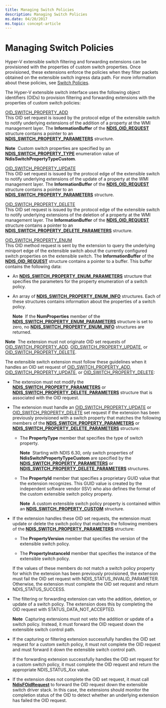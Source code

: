 ```yaml
---
title: Managing Switch Policies
description: Managing Switch Policies
ms.date: 04/20/2017
ms.topic: concept-article
---
```


# Managing Switch Policies


Hyper-V extensible switch filtering and forwarding extensions can be provisioned with the properties of custom switch properties. Once provisioned, these extensions enforce the policies when they filter packets obtained on the extensible switch ingress data path. For more information about these policies, see [Switch Policies](switch-policies.md).

The Hyper-V extensible switch interface uses the following object identifiers (OIDs) to provision filtering and forwarding extensions with the properties of custom switch policies:

<a href="" id="oid-switch-property-add"></a>[OID\_SWITCH\_PROPERTY\_ADD](./oid-switch-property-add.md)  
This OID set request is issued by the protocol edge of the extensible switch to notify underlying extensions of the addition of a property at the WMI management layer. The **InformationBuffer** of the [**NDIS\_OID\_REQUEST**](/windows-hardware/drivers/ddi/oidrequest/ns-oidrequest-ndis_oid_request) structure contains a pointer to an [**NDIS\_SWITCH\_PROPERTY\_PARAMETERS**](/windows-hardware/drivers/ddi/ntddndis/ns-ntddndis-_ndis_switch_property_parameters) structure.

**Note**  Custom switch properties are specified by an [**NDIS\_SWITCH\_PROPERTY\_TYPE**](/windows-hardware/drivers/ddi/ntddndis/ne-ntddndis-_ndis_switch_property_type) enumeration value of **NdisSwitchPropertyTypeCustom**.

 

<a href="" id="oid-switch-property-update"></a>[OID\_SWITCH\_PROPERTY\_UPDATE](./oid-switch-property-update.md)  
This OID set request is issued by the protocol edge of the extensible switch to notify underlying extensions of the update of a property at the WMI management layer. The **InformationBuffer** of the [**NDIS\_OID\_REQUEST**](/windows-hardware/drivers/ddi/oidrequest/ns-oidrequest-ndis_oid_request) structure contains a pointer to an [**NDIS\_SWITCH\_PROPERTY\_PARAMETERS**](/windows-hardware/drivers/ddi/ntddndis/ns-ntddndis-_ndis_switch_property_parameters) structure.

<a href="" id="oid-switch-property-delete"></a>[OID\_SWITCH\_PROPERTY\_DELETE](./oid-switch-property-delete.md)  
This OID set request is issued by the protocol edge of the extensible switch to notify underlying extensions of the deletion of a property at the WMI management layer. The **InformationBuffer** of the [**NDIS\_OID\_REQUEST**](/windows-hardware/drivers/ddi/oidrequest/ns-oidrequest-ndis_oid_request) structure contains a pointer to an [**NDIS\_SWITCH\_PROPERTY\_DELETE\_PARAMETERS**](/windows-hardware/drivers/ddi/ntddndis/ns-ntddndis-_ndis_switch_property_delete_parameters) structure.

<a href="" id="oid-switch-property-enum"></a>[OID\_SWITCH\_PROPERTY\_ENUM](./oid-switch-property-enum.md)  
This OID method request is sent by the extension to query the underlying miniport edge of the extensible switch about the currently configured switch properties on the extensible switch. The **InformationBuffer** of the [**NDIS\_OID\_REQUEST**](/windows-hardware/drivers/ddi/oidrequest/ns-oidrequest-ndis_oid_request) structure contains a pointer to a buffer. This buffer contains the following data:

-   An [**NDIS\_SWITCH\_PROPERTY\_ENUM\_PARAMETERS**](/windows-hardware/drivers/ddi/ntddndis/ns-ntddndis-_ndis_switch_property_enum_parameters) structure that specifies the parameters for the property enumeration of a switch policy.

-   An array of [**NDIS\_SWITCH\_PROPERTY\_ENUM\_INFO**](/windows-hardware/drivers/ddi/ntddndis/ns-ntddndis-_ndis_switch_property_enum_info) structures. Each of these structures contains information about the properties of a switch policy.

    **Note**  If the **NumProperties** member of the [**NDIS\_SWITCH\_PROPERTY\_ENUM\_PARAMETERS**](/windows-hardware/drivers/ddi/ntddndis/ns-ntddndis-_ndis_switch_property_enum_parameters) structure is set to zero, no [**NDIS\_SWITCH\_PROPERTY\_ENUM\_INFO**](/windows-hardware/drivers/ddi/ntddndis/ns-ntddndis-_ndis_switch_property_enum_info) structures are returned.

     

**Note**  The extension must not originate OID set requests of [OID\_SWITCH\_PROPERTY\_ADD](./oid-switch-property-add.md). [OID\_SWITCH\_PROPERTY\_UPDATE](./oid-switch-property-update.md), or [OID\_SWITCH\_PROPERTY\_DELETE](./oid-switch-property-delete.md).

 

The extensible switch extension must follow these guidelines when it handles an OID set request of [OID\_SWITCH\_PROPERTY\_ADD](./oid-switch-property-add.md), [OID\_SWITCH\_PROPERTY\_UPDATE](./oid-switch-property-update.md), or [OID\_SWITCH\_PROPERTY\_DELETE](./oid-switch-property-delete.md):

-   The extension must not modify the [**NDIS\_SWITCH\_PROPERTY\_PARAMETERS**](/windows-hardware/drivers/ddi/ntddndis/ns-ntddndis-_ndis_switch_property_parameters) or [**NDIS\_SWITCH\_PROPERTY\_DELETE\_PARAMETERS**](/windows-hardware/drivers/ddi/ntddndis/ns-ntddndis-_ndis_switch_property_delete_parameters) structure that is associated with the OID request.

-   The extension must handle an [OID\_SWITCH\_PROPERTY\_UPDATE](./oid-switch-property-update.md) or [OID\_SWITCH\_PROPERTY\_DELETE](./oid-switch-property-delete.md) set request if the extension has been previously provisioned with a switch property that matches the following members of the [**NDIS\_SWITCH\_PROPERTY\_PARAMETERS**](/windows-hardware/drivers/ddi/ntddndis/ns-ntddndis-_ndis_switch_port_property_parameters) or [**NDIS\_SWITCH\_PROPERTY\_DELETE\_PARAMETERS**](/windows-hardware/drivers/ddi/ntddndis/ns-ntddndis-_ndis_switch_property_delete_parameters) structure:

    -   The **PropertyType** member that specifies the type of switch property.

        **Note**  Starting with NDIS 6.30, only switch properties of **NdisSwitchPropertyTypeCustom** are specified by the [**NDIS\_SWITCH\_PROPERTY\_PARAMETERS**](/windows-hardware/drivers/ddi/ntddndis/ns-ntddndis-_ndis_switch_port_property_parameters) or [**NDIS\_SWITCH\_PROPERTY\_DELETE\_PARAMETERS**](/windows-hardware/drivers/ddi/ntddndis/ns-ntddndis-_ndis_switch_property_delete_parameters) structures.

         

    -   The **PropertyId** member that specifies a proprietary GUID value that the extension recognizes. This GUID value is created by the independent software vendor (ISV) who also defines the format of the custom extensible switch policy property.

        **Note**  A custom extensible switch policy property is contained within an [**NDIS\_SWITCH\_PROPERTY\_CUSTOM**](/windows-hardware/drivers/ddi/ntddndis/ns-ntddndis-_ndis_switch_property_custom) structure.

         

-   If the extension handles these OID set requests, the extension must update or delete the switch policy that matches the following members of the [**NDIS\_SWITCH\_PROPERTY\_PARAMETERS**](/windows-hardware/drivers/ddi/ntddndis/ns-ntddndis-_ndis_switch_property_parameters) structure:

    -   The **PropertyVersion** member that specifies the version of the extensible switch policy.

    -   The **PropertyInstanceId** member that specifies the instance of the extensible switch policy.

    If the values of these members do not match a switch policy property for which the extension has been previously provisioned, the extension must fail the OID set request with NDIS\_STATUS\_INVALID\_PARAMETER. Otherwise, the extension must complete the OID set request and return NDIS\_STATUS\_SUCCESS.

-   The filtering or forwarding extension can veto the addition, deletion, or update of a switch policy. The extension does this by completing the OID request with STATUS\_DATA\_NOT\_ACCEPTED.

    **Note**  Capturing extensions must not veto the addition or update of a switch policy. Instead, it must forward the OID request down the extensible switch control path.

     

-   If the capturing or filtering extension successfully handles the OID set request for a custom switch policy, it must not complete the OID request and must forward it down the extensible switch control path.

    If the forwarding extension successfully handles the OID set request for a custom switch policy, it must complete the OID request and return the appropriate NDIS\_STATUS\_*Xxx* value.

-   If the extension does not complete the OID set request, it must call [**NdisFOidRequest**](/windows-hardware/drivers/ddi/ndis/nf-ndis-ndisfoidrequest) to forward the OID request down the extensible switch driver stack. In this case, the extensions should monitor the completion status of the OID to detect whether an underlying extension has failed the OID request.

 

